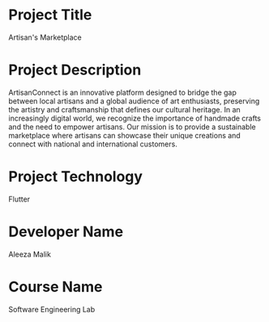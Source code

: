 # Project Title  
Artisan's Marketplace
# Project Description 
ArtisanConnect is an innovative platform designed to bridge the gap between local artisans and a global audience of art enthusiasts, preserving the artistry and craftsmanship that defines our cultural heritage. In an increasingly digital world, we recognize the importance of handmade crafts and the need to empower artisans. Our mission is to provide a sustainable marketplace where artisans can showcase their unique creations and connect with national and international customers.
# Project Technology
Flutter 
# Developer Name
Aleeza Malik 
# Course Name
Software Engineering Lab 
